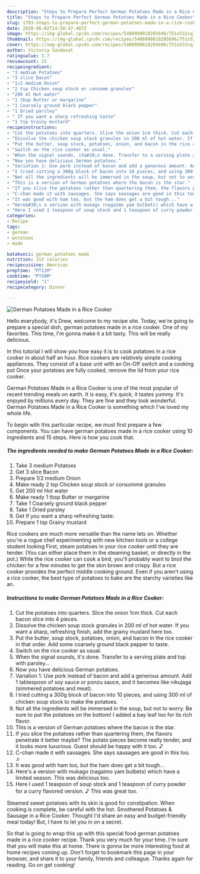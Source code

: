 ```yaml
---
description: "Steps to Prepare Perfect German Potatoes Made in a Rice Cooker"
title: "Steps to Prepare Perfect German Potatoes Made in a Rice Cooker"
slug: 1793-steps-to-prepare-perfect-german-potatoes-made-in-a-rice-cooker
date: 2020-06-02T14:50:47.407Z
image: https://img-global.cpcdn.com/recipes/5408990818205696/751x532cq70/german-potatoes-made-in-a-rice-cooker-recipe-main-photo.jpg
thumbnail: https://img-global.cpcdn.com/recipes/5408990818205696/751x532cq70/german-potatoes-made-in-a-rice-cooker-recipe-main-photo.jpg
cover: https://img-global.cpcdn.com/recipes/5408990818205696/751x532cq70/german-potatoes-made-in-a-rice-cooker-recipe-main-photo.jpg
author: Victoria Sandoval
ratingvalue: 3.7
reviewcount: 15
recipeingredient:
- "3 medium Potatoes"
- "3 slice Bacon"
- "1/2 medium Onion"
- "2 tsp Chicken soup stock or consomm granules"
- "200 ml Hot water"
- "1 tbsp Butter or margarine"
- "1 Coarsely ground black pepper"
- "1 Dried parsley"
- " If you want a sharp refreshing taste"
- "1 tsp Grainy mustard"
recipeinstructions:
- "Cut the potatoes into quarters. Slice the onion 1cm thick. Cut each bacon slice into 4 pieces."
- "Dissolve the chicken soup stock granules in 200 ml of hot water. If you want a sharp, refreshing finish, add the grainy mustard here  too."
- "Put the butter, soup stock, potatoes, onion, and bacon in the rice cooker in that order. Add some coarsely ground black pepper to taste."
- "Switch on the rice cooker as usual."
- "When the signal sounds, it&#39;s done. Transfer to a serving plate and top with parsley..."
- "Now you have delicious German potatoes."
- "Variation 1: Use pork instead of bacon and add a generous amount. Add 1 tablespoon of soy sauce or ponzu sauce, and it becomes like nikujaga (simmered potatoes and meat)."
- "I tried cutting a 300g block of bacon into 10 pieces, and using 300 ml of chicken soup stock to make the potatoes. ＾＾"
- "Not all the ingredients will be immersed in the soup, but not to worry. Be sure to put the potatoes on the bottom! I added a bay leaf too for its rich flavor."
- "This is a version of German potatoes where the bacon is the star."
- "If you slice the potatoes rather than quartering them, the flavors penetrate it better maybe? The potato pieces become really tender, and it looks more luxurious. Guest should be happy with it too. ♪"
- "C-chan made it with sausages. She says sausages are good in this too. ♬"
- "It was good with ham too, but the ham does get a bit tough..."
- "Here&#39;s a version with mukago (nagaimo yam bulbets) which have a limited season. This was delicious too."
- "Here I used 1 teaspoon of soup stock and 1 teaspoon of curry powder for a curry flavored version. ♪ This was great too. ＾＾"
categories:
- Recipe
tags:
- german
- potatoes
- made

katakunci: german potatoes made 
nutrition: 153 calories
recipecuisine: American
preptime: "PT11M"
cooktime: "PT49M"
recipeyield: "1"
recipecategory: Dinner

---
```



![German Potatoes Made in a Rice Cooker](https://img-global.cpcdn.com/recipes/5408990818205696/751x532cq70/german-potatoes-made-in-a-rice-cooker-recipe-main-photo.jpg)

Hello everybody, it's Drew, welcome to my recipe site. Today, we're going to prepare a special dish, german potatoes made in a rice cooker. One of my favorites. This time, I'm gonna make it a bit tasty. This will be really delicious.

In this tutorial I will show you how easy it is to cook potatoes in a rice cooker in about half an hour. Rice cookers are relatively simple cooking appliances. They consist of a base unit with an On-Off switch and a cooking pot Once your potatoes are fully cooked, remove the lid from your rice cooker.

German Potatoes Made in a Rice Cooker is one of the most popular of recent trending meals on earth. It is easy, it's quick, it tastes yummy. It's enjoyed by millions every day. They are fine and they look wonderful. German Potatoes Made in a Rice Cooker is something which I've loved my whole life.


To begin with this particular recipe, we must first prepare a few components. You can have german potatoes made in a rice cooker using 10 ingredients and 15 steps. Here is how you cook that.

<!--inarticleads1-->

##### The ingredients needed to make German Potatoes Made in a Rice Cooker:

1. Take 3 medium Potatoes
1. Get 3 slice Bacon
1. Prepare 1/2 medium Onion
1. Make ready 2 tsp Chicken soup stock or consommé granules
1. Get 200 ml Hot water
1. Make ready 1 tbsp Butter or margarine
1. Take 1 Coarsely ground black pepper
1. Take 1 Dried parsley
1. Get  If you want a sharp refreshing taste:
1. Prepare 1 tsp Grainy mustard


Rice cookers are much more versatile than the name lets on. Whether you&#39;re a rogue chef experimenting with new kitchen tools or a college student looking First, steam potatoes in your rice cooker until they are tender. (You can either place them in the steaming basket, or directly in the pot.) While the rice cooker can cook a bird, you&#39;ll probably want to broil the chicken for a few minutes to get the skin brown and crispy. But a rice cooker provides the perfect middle cooking ground. Even if you aren&#39;t using a rice cooker, the best type of potatoes to bake are the starchy varieties like an. 

<!--inarticleads2-->

##### Instructions to make German Potatoes Made in a Rice Cooker:

1. Cut the potatoes into quarters. Slice the onion 1cm thick. Cut each bacon slice into 4 pieces.
1. Dissolve the chicken soup stock granules in 200 ml of hot water. If you want a sharp, refreshing finish, add the grainy mustard here  too.
1. Put the butter, soup stock, potatoes, onion, and bacon in the rice cooker in that order. Add some coarsely ground black pepper to taste.
1. Switch on the rice cooker as usual.
1. When the signal sounds, it&#39;s done. Transfer to a serving plate and top with parsley...
1. Now you have delicious German potatoes.
1. Variation 1: Use pork instead of bacon and add a generous amount. Add 1 tablespoon of soy sauce or ponzu sauce, and it becomes like nikujaga (simmered potatoes and meat).
1. I tried cutting a 300g block of bacon into 10 pieces, and using 300 ml of chicken soup stock to make the potatoes. ＾＾
1. Not all the ingredients will be immersed in the soup, but not to worry. Be sure to put the potatoes on the bottom! I added a bay leaf too for its rich flavor.
1. This is a version of German potatoes where the bacon is the star.
1. If you slice the potatoes rather than quartering them, the flavors penetrate it better maybe? The potato pieces become really tender, and it looks more luxurious. Guest should be happy with it too. ♪
1. C-chan made it with sausages. She says sausages are good in this too. ♬
1. It was good with ham too, but the ham does get a bit tough...
1. Here&#39;s a version with mukago (nagaimo yam bulbets) which have a limited season. This was delicious too.
1. Here I used 1 teaspoon of soup stock and 1 teaspoon of curry powder for a curry flavored version. ♪ This was great too. ＾＾


Steamed sweet potatoes with its skin is good for constipation. When cooking is complete, be careful with the hot. Smothered Potatoes &amp; Sausage in a Rice Cooker. Thought I&#39;d share an easy and budget-friendly meal today! But, I have to let you in on a secret. 

So that is going to wrap this up with this special food german potatoes made in a rice cooker recipe. Thank you very much for your time. I'm sure that you will make this at home. There is gonna be more interesting food at home recipes coming up. Don't forget to bookmark this page in your browser, and share it to your family, friends and colleague. Thanks again for reading. Go on get cooking!
